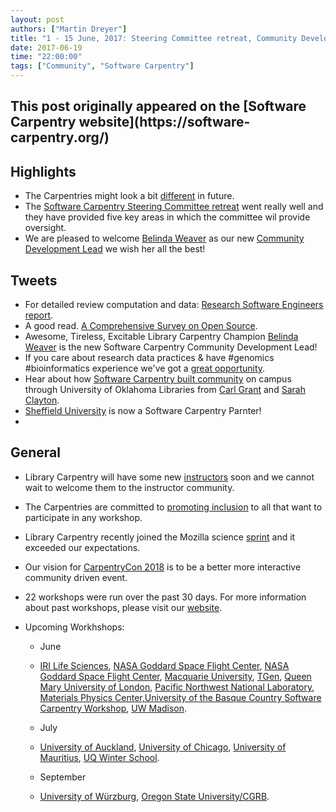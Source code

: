 ```yaml
---
layout: post
authors: ["Martin Dreyer"]
title: "1 - 15 June, 2017: Steering Committee retreat, Community Development Lead, Library Carpentry Instructors,CarpentryCon."
date: 2017-06-19
time: "22:00:00"
tags: ["Community", "Software Carpentry"]
---
```


<h2>This post originally appeared on the [Software Carpentry website](https://software-carpentry.org/)</h2>

## Highlights

* The Carpentries might look a bit [different]({{site.baseurl}}/blog/2017/05/may-cc-report.html) in future.
* The [Software Carpentry Steering Committee retreat]({{site.baseurl}}/blog/2017/05/SteeringCommitteeRetreat.html) went really well and they have provided five key areas in which the committee wil provide oversight.
* We are pleased to welcome [Belinda Weaver](https://twitter.com/cloudaus) as our new [Community Development Lead]({{site.baseurl}}/blog/2017/06/weaver_cdl.html) we wish her all the best!

## Tweets

* For detailed review computation and data: [Research Software Engineers report](https://zenodo.org/record/495360#.WUehcWiGOUk).
* A good read. [A Comprehensive Survey on Open Source](http://opensourcesurvey.org/2017/).
* Awesome, Tireless, Excitable Library Carpentry Champion [Belinda Weaver](https://twitter.com/cloudaus) is the new Software Carpentry Community Development Lead!
* If you care about research data practices & have #genomics #bioinformatics experience we've got a [great opportunity](https://jobs.csiro.au/job/Canberra%2C-ACT-Agricultural-Genome-Informatician/409713200/). 
* Hear about how [Software Carpentry built community](https://www.youtube.com/watch?v=mCjlgzOm6k8&feature=youtu.be) on campus through University of Oklahoma Libraries from [Carl Grant](https://twitter.com/carl_grant) and [Sarah Clayton](https://twitter.com/sclayton29).
* [Sheffield University](https://twitter.com/sheffielduni) is now a Software Carpentry Parnter!
* 

## General

* Library Carpentry will have some new [instructors]({{site.baseurl}}/blog/2017/05/lc-Portland-Boston.html) soon and we cannot wait to welcome them to the instructor community.
* The Carpentries are committed to [promoting inclusion]({{site.baseurl}}/blog/2017/06/workshop-access.html) to all that want to participate in any workshop.
* Library Carpentry recently joined the Mozilla science [sprint]({{site.baseurl}}/blog/2017/06/lc-sprint.html) and it exceeded our expectations.
* Our vision for [CarpentryCon 2018]({{site.bnaseurl}}/blog/2017/06/carpentrycon-update.html) is to be a better more interactive community driven event.
 

* 22 workshops were run over the past 30 days. For more information about past workshops, please visit our [website]({{site.baseurl}}/workshops/past/). 
* Upcoming Workhshops:

  * June
  * [IRI Life Sciences](https://tobyhodges.github.io/2017-06-19-berlin/), [NASA Goddard Space Flight Center](https://devasenainupakutika.github.io/2017-06-19-rm2/), [NASA Goddard Space Flight Center](https://jdcorless.github.io/2017-06-19-nasa-rm1/), [Macquarie University](https://weaverbel.github.io/2017-06-19-sydney-ttt/), [TGen](https://erdavenport.github.io/2017-06-19-tgen/), [Queen Mary University of London](https://anenadic.github.io/2017-06-21-qmul/), [Pacific Northwest National Laboratory](https://djinnome.github.io/2017-06-26-pnnl/), [Materials Physics Center,University of the Basque Country Software Carpentry Workshop](http://iamc.eu/2017-06-28-cfmehu/), [UW Madison](https://uw-madison-aci.github.io/2017-06-28-uwmadison-swc/).
  
  * July
  * [University of Auckland](https://uoa-eresearch.github.io/UoA-SWC/), [University of Chicago](https://rcc-uchicago.github.io/2017-07-11-uchicago/), [University of Mauritius](https://chpc-carpentry.github.io/2017-07-19-Mauritius/), [UQ Winter School](https://bio-swc-bne.github.io/2017-07-10-uqws/).


  * September
  * [University of Würzburg](https://swcarpentry-wuerzburg.github.io/2017-09-04-wuerzburg/), [Oregon State University/CGRB](https://oneilsh.github.io/2017-09-14-osucgrb/).
